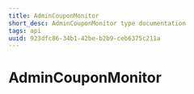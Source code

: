 ```yaml
---
title: AdminCouponMonitor
short_desc: AdminCouponMonitor type documentation
tags: api
uuid: 923dfc86-34b1-42be-b2b9-ceb6375c211a
---
```


# AdminCouponMonitor

